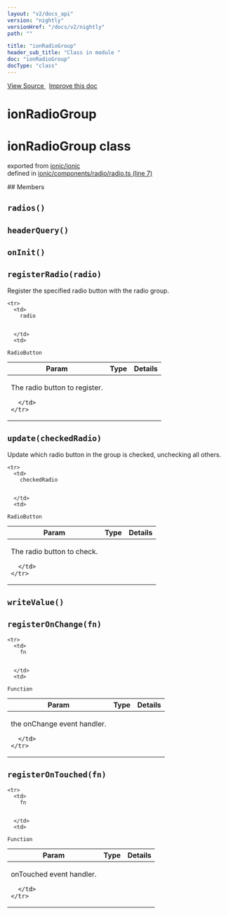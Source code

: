 ```yaml
---
layout: "v2/docs_api"
version: "nightly"
versionHref: "/docs/v2/nightly"
path: ""

title: "ionRadioGroup"
header_sub_title: "Class in module "
doc: "ionRadioGroup"
docType: "class"
---
```



<div class="improve-docs">
  <a href='http://github.com/driftyco/ionic/tree/master/#L'>
    View Source
  </a>
  &nbsp;
  <a href='http://github.com/driftyco/ionic/edit/master/#L'>
    Improve this doc
  </a>
</div>




<h1 class="api-title">

  ionRadioGroup



</h1>







<h1 class="class export">ionRadioGroup <span class="type">class</span></h1>
<p class="module">exported from <a href='undefined'>ionic/ionic</a><br/>
defined in <a href="https://github.com/driftyco/ionic2/tree/master/ionic/components/radio/radio.ts#L7-L151">ionic/components/radio/radio.ts (line 7)</a>
</p>
<p></p>
## Members

<div id="radios"></div>
<h2>
  <code>radios()</code>

</h2>












<div id="headerQuery"></div>
<h2>
  <code>headerQuery()</code>

</h2>












<div id="onInit"></div>
<h2>
  <code>onInit()</code>

</h2>












<div id="registerRadio"></div>
<h2>
  <code>registerRadio(radio)</code>

</h2>

Register the specified radio button with the radio group.



<table class="table" style="margin:0;">
  <thead>
    <tr>
      <th>Param</th>
      <th>Type</th>
      <th>Details</th>
    </tr>
  </thead>
  <tbody>
    
    <tr>
      <td>
        radio
        
        
      </td>
      <td>
        
  <code>RadioButton</code>
      </td>
      <td>
        <p>The radio button to register.</p>

        
      </td>
    </tr>
    
  </tbody>
</table>









<div id="update"></div>
<h2>
  <code>update(checkedRadio)</code>

</h2>

Update which radio button in the group is checked, unchecking all others.



<table class="table" style="margin:0;">
  <thead>
    <tr>
      <th>Param</th>
      <th>Type</th>
      <th>Details</th>
    </tr>
  </thead>
  <tbody>
    
    <tr>
      <td>
        checkedRadio
        
        
      </td>
      <td>
        
  <code>RadioButton</code>
      </td>
      <td>
        <p>The radio button to check.</p>

        
      </td>
    </tr>
    
  </tbody>
</table>









<div id="writeValue"></div>
<h2>
  <code>writeValue()</code>

</h2>











<div id="registerOnChange"></div>
<h2>
  <code>registerOnChange(fn)</code>

</h2>





<table class="table" style="margin:0;">
  <thead>
    <tr>
      <th>Param</th>
      <th>Type</th>
      <th>Details</th>
    </tr>
  </thead>
  <tbody>
    
    <tr>
      <td>
        fn
        
        
      </td>
      <td>
        
  <code>Function</code>
      </td>
      <td>
        <p>the onChange event handler.</p>

        
      </td>
    </tr>
    
  </tbody>
</table>









<div id="registerOnTouched"></div>
<h2>
  <code>registerOnTouched(fn)</code>

</h2>





<table class="table" style="margin:0;">
  <thead>
    <tr>
      <th>Param</th>
      <th>Type</th>
      <th>Details</th>
    </tr>
  </thead>
  <tbody>
    
    <tr>
      <td>
        fn
        
        
      </td>
      <td>
        
  <code>Function</code>
      </td>
      <td>
        <p>onTouched event handler.</p>

        
      </td>
    </tr>
    
  </tbody>
</table>










